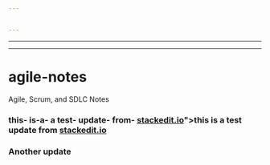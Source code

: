 ```yaml
---


---
```


<hr>
<hr>
<h1 id="agile-notes">agile-notes</h1>
<p>Agile, Scrum, and SDLC Notes</p>
<h3 id="this--is-a--a-test--update--from--stackedit.iothis-is-a-test-update-from-a-hrefhttpstackedit.iostackedit.ioah3">this- is-a- a test- update- from- <a href="http://stackedit.io">stackedit.io</a>"&gt;this is a test update from <a href="http://stackedit.io">stackedit.io</a></h3>
<h3 id="another-update">Another update</h3>

